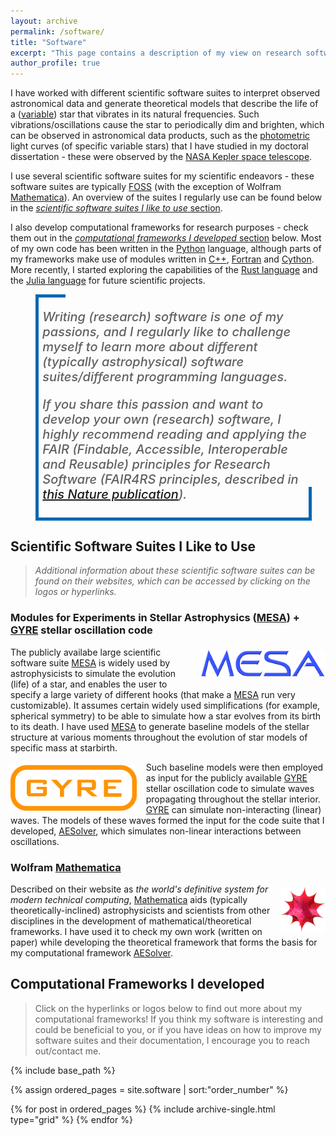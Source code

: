 ```yaml
---
layout: archive
permalink: /software/
title: "Software"
excerpt: "This page contains a description of my view on research software. It also describes which scientific software suites I for advancing my research, and which software suites I developed for this same purpose."
author_profile: true
---
```


<style>
.big-custom-blockquote {
    font-style:italic;
    font-size:20px;
    line-height:24px;
    font-weight:500;
    padding-bottom:0px;
    width: 100%!important;
    padding: 1% 1.5% 1% 1.5%!important;
    margin-bottom: 0px;
    margin-top: 0px;
    margin-left: 0px;
    border-left: 5px solid #0066b2;
    border-bottom: 5px solid #0066b2;
    position: relative;
}

.big-custom-blockquote::before {
    content: ""!important;
    position: absolute!important;
    width: 10%;
    height: 100%!important;
    top: 0;
    left: -1px;
    border-top: 5px solid #0066b2;
}

.big-custom-blockquote::after {
    content: "";
    position: absolute;
    width: 100%;
    height: 15%;
    bottom: -5px;
    left: 0;
    box-shadow: inset -5px 0 0 0 #0066b2;
}
</style>

I have worked with different scientific software suites to interpret observed astronomical data and generate theoretical models that describe the life of a ([variable](https://en.wikipedia.org/wiki/Variable_star)) star that vibrates in its natural frequencies.
Such vibrations/oscillations cause the star to periodically dim and brighten, which can be observed in astronomical data products, such as the [photometric](https://en.wikipedia.org/wiki/Photometry_(astronomy)) light curves (of specific variable stars) that I have studied in my doctoral dissertation - these were observed by the [NASA Kepler space telescope](https://en.wikipedia.org/wiki/Kepler_space_telescope).

I use several scientific software suites for my scientific endeavors - these software suites are typically [FOSS](https://en.wikipedia.org/wiki/Free_and_open-source_software) (with the exception of Wolfram [Mathematica](https://www.wolfram.com/mathematica/)).
An overview of the suites I regularly use can be found below in the [*scientific software suites I like to use* section](#scientific-software-suites-i-like-to-use).

I also develop computational frameworks for research purposes - check them out in the [*computational frameworks I developed* section](#computational-frameworks-i-developed) below.
Most of my own code has been written in the [Python](https://www.python.org) language, although parts of my frameworks make use of modules written in [C++](https://isocpp.org/), [Fortran](https://fortran-lang.org/) and [Cython](https://cython.org).
More recently, I started exploring the capabilities of the [Rust language](https://www.rust-lang.org) and the [Julia language](https://julialang.org) for future scientific projects.

<figure>
  <blockquote class="big-custom-blockquote">
  <p>Writing (research) software is one of my passions, and I regularly like to challenge myself to learn more about different (typically astrophysical) software suites/different programming languages.</p> 
  <p>If you share this passion and want to develop your own (research) software, I highly recommend reading and applying the FAIR (Findable, Accessible, Interoperable and Reusable) principles for Research Software (FAIR4RS principles, described in <a href="https://www.nature.com/articles/s41597-022-01710-x">this Nature publication</a>).</p>
  </blockquote>
</figure>

## Scientific Software Suites I Like to Use

> *Additional information about these scientific software suites can be found on their websites, which can be accessed by clicking on the logos or hyperlinks.*

### Modules for Experiments in Stellar Astrophysics ([MESA](https://docs.mesastar.org/en/stable/)) + [GYRE](https://gyre.readthedocs.io/en/stable/) stellar oscillation code

[<img src="/images/software/user/mesa-logo.png" style="width:40%; height:auto; margin-top:1%; margin-right:0%; margin-left:3%; margin-bottom:3%; float:right;">](https://docs.mesastar.org/en/stable/)The publicly availabe large scientific software suite [MESA](https://docs.mesastar.org/en/stable/) is widely used by astrophysicists to simulate the evolution (life) of a star, and enables the user to specify a large variety of different hooks (that make a [MESA](https://docs.mesastar.org/en/stable/) run very customizable).
It assumes certain widely used simplifications (for example, spherical symmetry) to be able to simulate how a star evolves from its birth to its death.
I have used [MESA](https://docs.mesastar.org/en/stable/) to generate baseline models of the stellar structure at various moments throughout the evolution of star models of specific mass at starbirth.

[<img src="/images/software/user/gyre-logo.png" style="width:40%; height:auto; margin-top:1%; margin-right:3%; margin-left:0%; margin-bottom:0%; float:left;">](https://gyre.readthedocs.io/en/stable/)Such baseline models were then employed as input for the publicly available [GYRE](https://gyre.readthedocs.io/en/stable/) stellar oscillation code to simulate waves propagating throughout the stellar interior. 
[GYRE](https://gyre.readthedocs.io/en/stable/) can simulate non-interacting (linear) waves. 
The models of these waves formed the input for the code suite that I developed, [AESolver](https://github.com/JVB11/AESolver/), which simulates non-linear interactions between oscillations. <br>

### Wolfram [Mathematica](https://www.wolfram.com/mathematica/)

[<img src="/images/software/user/wolfram.png" style="width:14%; height:auto; margin-top:1%; margin-right:0%; margin-left:3%; margin-bottom:1%; float:right;">](https://www.wolfram.com/mathematica/)Described on their website as *the world's definitive system for modern technical computing*, [Mathematica](https://www.wolfram.com/mathematica/) aids (typically theoretically-inclined) astrophysicists and scientists from other disciplines in the development of mathematical/theoretical frameworks.
I have used it to check my own work (written on paper) while developing the theoretical framework that forms the basis for my computational framework [AESolver](https://github.com/JVB11/AESolver/).

## Computational Frameworks I developed

> Click on the hyperlinks or logos below to find out more about my computational frameworks!
> If you think my software is interesting and could be beneficial to you, or if you have ideas on how to improve my software suites and their documentation, I encourage you to reach out/contact me.

<nbsp>

{% include base_path %}

{% assign ordered_pages = site.software | sort:"order_number" %}

{% for post in ordered_pages %}
  {% include archive-single.html type="grid" %}
{% endfor %}

